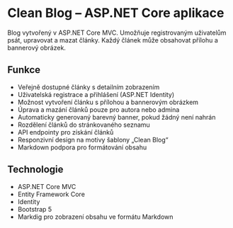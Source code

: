 # Clean Blog – ASP.NET Core aplikace

Blog vytvořený v ASP.NET Core MVC. Umožňuje registrovaným uživatelům psát, upravovat a mazat články. Každý článek může obsahovat přílohu a bannerový obrázek.

## Funkce

- Veřejně dostupné články s detailním zobrazením
- Uživatelská registrace a přihlášení (ASP.NET Identity)
- Možnost vytvoření článku s přílohou a bannerovým obrázkem
- Úprava a mazání článků pouze pro autora nebo admina
- Automaticky generovaný barevný banner, pokud žádný není nahrán
- Rozdělení článků do stránkovaného seznamu
- API endpointy pro získání článků
- Responzivní design na motivy šablony „Clean Blog“
- Markdown podpora pro formátování obsahu

## Technologie

- ASP.NET Core MVC
- Entity Framework Core
- Identity
- Bootstrap 5
- Markdig pro zobrazení obsahu ve formátu Markdown
